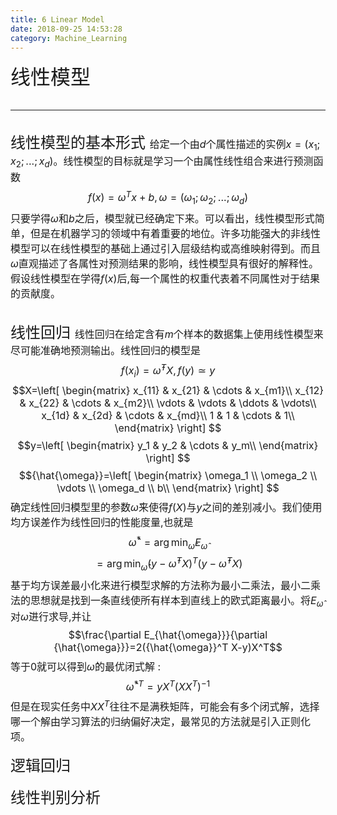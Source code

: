 ```yaml
---
title: 6 Linear Model
date: 2018-09-25 14:53:28
category: Machine_Learning
---
```

<font size=6>线性模型
<!--more-->

---
<font size=5>线性模型的基本形式
<font size=3>给定一个由$d$个属性描述的实例$x=(x_1;x_2;...;x_d)$。线性模型的目标就是学习一个由属性线性组合来进行预测函数
$$f(x)=\omega^Tx+b,\omega=(\omega_1;\omega_2;...;\omega_d)$$
只要学得$\omega$和$b$之后，模型就已经确定下来。可以看出，线性模型形式简单，但是在机器学习的领域中有着重要的地位。许多功能强大的非线性模型可以在线性模型的基础上通过引入层级结构或高维映射得到。而且$\omega$直观描述了各属性对预测结果的影响，线性模型具有很好的解释性。假设线性模型在学得$f(x)$后,每一个属性的权重代表着不同属性对于结果的贡献度。
<br/>

<font size=5>线性回归
<font size=3>线性回归在给定含有$m$个样本的数据集上使用线性模型来尽可能准确地预测输出。线性回归的模型是
$$f(x_i)={\hat{\omega}}^T X,f(y)\simeq y$$
$$X=\left[
\begin{matrix}
x_{11} & x_{21} & \cdots & x_{m1}\\
x_{12} & x_{22} & \cdots & x_{m2}\\
\vdots & \vdots & \ddots & \vdots\\
x_{1d} & x_{2d} & \cdots & x_{md}\\
1 & 1 & \cdots & 1\\
\end{matrix}
\right]
$$
$$y=\left[
\begin{matrix}
y_1 & y_2 & \cdots & y_m\\
\end{matrix}
\right]
$$
$${\hat{\omega}}=\left[
\begin{matrix}
\omega_1 \\
\omega_2 \\
\vdots \\ 
\omega_d \\
b\\
\end{matrix}
\right]
$$
确定线性回归模型里的参数${\hat{\omega}}$来使得$f(X)$与$y$之间的差别减小。我们使用均方误差作为线性回归的性能度量,也就是
$${\hat{\omega}}^*=\arg\min_{\hat{\omega}} E_{\hat{\omega}}$$
$$=\arg\min_{\hat{\omega}} (y-{\hat{\omega}}^T X)^T(y-{\hat{\omega}}^T X)$$
基于均方误差最小化来进行模型求解的方法称为最小二乘法，最小二乘法的思想就是找到一条直线使所有样本到直线上的欧式距离最小。将$E_{\hat{\omega}}$对${\hat{\omega}}$进行求导,并让
$$\frac{\partial E_{\hat{\omega}}}{\partial {\hat{\omega}}}=2({\hat{\omega}}^T X-y)X^T$$
等于0就可以得到${\hat{\omega}}$的最优闭式解 : 
$$\hat{\omega}^{*T}=yX^T(XX^T)^{-1}$$
但是在现实任务中$XX^T$往往不是满秩矩阵，可能会有多个闭式解，选择哪一个解由学习算法的归纳偏好决定，最常见的方法就是引入正则化项。
<br/>

<font size=5>逻辑回归
<font size=3>
<br/>

<font size=5>线性判别分析
<font size=3>
